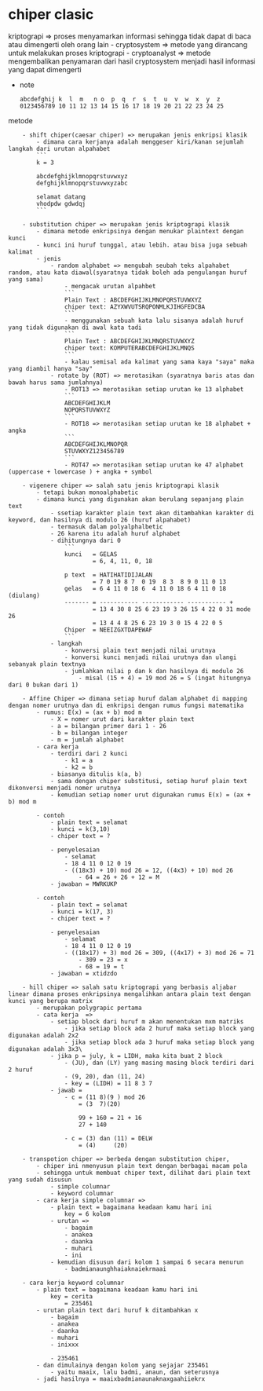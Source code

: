 # chiper clasic

kriptograpi => proses menyamarkan informasi sehingga tidak dapat di baca atau dimengerti oleh orang lain
    - cryptosystem => metode yang dirancang untuk melakukan proses kriptograpi
    - cryptoanalyst => metode mengembalikan penyamaran dari hasil cryptosystem menjadi hasil informasi yang dapat dimengerti

- note
  ```
  abcdefghij k  l  m   n o  p  q  r  s  t  u  v  w  x  y  z
  0123456789 10 11 12 13 14 15 16 17 18 19 20 21 22 23 24 25
  ```

metode
```
    - shift chiper(caesar chiper) => merupakan jenis enkripsi klasik
        - dimana cara kerjanya adalah menggeser kiri/kanan sejumlah langkah dari urutan alpahabet
        ```
        k = 3

        abcdefghijklmnopqrstuvwxyz
        defghijklmnopqrstuvwxyzabc

        selamat datang
        vhodpdw gdwdqj
        ```
    
    - substitution chiper => merupakan jenis kriptograpi klasik
        - dimana metode enkripsinya dengan menukar plaintext dengan kunci
        - kunci ini huruf tunggal, atau lebih. atau bisa juga sebuah kalimat
        - jenis
            - random alphabet => mengubah seubah teks alpahabet random, atau kata diawal(syaratnya tidak boleh ada pengulangan huruf yang sama)
                - mengacak urutan alpahbet
                ```
                Plain Text : ABCDEFGHIJKLMNOPQRSTUVWXYZ
                chiper text: AZYXWVUTSRQPONMLKJIHGFEDCBA
                ```
                - menggunakan sebuah kata lalu sisanya adalah huruf yang tidak digunakan di awal kata tadi
                ```
                Plain Text : ABCDEFGHIJKLMNQRSTUVWXYZ
                chiper text: KOMPUTERABCDEFGHIJKLMNQS
                ```
                - kalau semisal ada kalimat yang sama kaya "saya" maka yang diambil hanya "say"
            - rotate by (ROT) => merotasikan (syaratnya baris atas dan bawah harus sama jumlahnya)
                - ROT13 => merotasikan setiap urutan ke 13 alphabet
                ```
                ABCDEFGHIJKLM
                NOPQRSTUVWXYZ
                ```
                - ROT18 => merotasikan setiap urutan ke 18 alphabet + angka
                ```
                ABCDEFGHIJKLMNOPQR
                STUVWXYZ123456789
                ```
                - ROT47 => merotasikan setiap urutan ke 47 alphabet (uppercase + lowercase ) + angka + symbol

    - vigenere chiper => salah satu jenis kriptograpi klasik
        - tetapi bukan monoalphabetic
        - dimana kunci yang digunakan akan berulang sepanjang plain text
            - ssetiap karakter plain text akan ditambahkan karakter di keyword, dan hasilnya di modulo 26 (huruf alpahabet)
            - termasuk dalam polyalphalbetic
            - 26 karena itu adalah huruf alphabet
            - dihitungnya dari 0
                ```
                kunci   = GELAS
                        = 6, 4, 11, 0, 18

                p text  = HATIHATIDIJALAN
                        = 7 0 19 8 7  0 19  8 3  8 9 0 11 0 13
                gelas   = 6 4 11 0 18 6  4 11 0 18 6 4 11 0 18 (diulang)
                ------- = ----------- ------------ ----------- +
                        = 13 4 30 8 25 6 23 19 3 26 15 4 22 0 31 mode 26
                        = 13 4 4 8 25 6 23 19 3 0 15 4 22 0 5
                Chiper  = NEEIZGXTDAPEWAF
                ```
            - langkah
                - konversi plain text menjadi nilai urutnya
                - konversi kunci menjadi nilai urutnya dan ulangi sebanyak plain textnya
                - jumlahkan nilai p dan k dan hasilnya di modulo 26
                    - misal (15 + 4) = 19 mod 26 = S (ingat hitungnya dari 0 bukan dari 1)
        
    - Affine Chiper => dimana setiap huruf dalam alphabet di mapping dengan nomer urutnya dan di enkripsi dengan rumus fungsi matematika
        - rumus: E(x) = (ax + b) mod m
            - X = nomer urut dari karakter plain text
            - a = bilangan primer dari 1 - 26
            - b = bilangan integer
            - m = jumlah alphabet
        - cara kerja
            - terdiri dari 2 kunci
                - k1 = a
                - k2 = b
            - biasanya ditulis k(a, b)
            - sama dengan chiper substitusi, setiap huruf plain text dikonversi menjadi nomer urutnya
            - kemudian setiap nomer urut digunakan rumus E(x) = (ax + b) mod m

        - contoh
            - plain text = selamat
            - kunci = k(3,10)
            - chiper text = ?

            - penyelesaian
                - selamat
                - 18 4 11 0 12 0 19
                - ((18x3) + 10) mod 26 = 12, ((4x3) + 10) mod 26
                    - 64 = 26 + 26 + 12 = M
            - jawaban = MWRKUKP
        
        - contoh
            - plain text = selamat
            - kunci = k(17, 3)
            - chiper text = ?

            - penyelesaian
                - selamat
                - 18 4 11 0 12 0 19
                - ((18x17) + 3) mod 26 = 309, ((4x17) + 3) mod 26 = 71
                    - 309 = 23 = x
                    - 68 = 19 = t
            - jawaban = xtidzdo

    - hill chiper => salah satu kriptograpi yang berbasis aljabar linear dimana proses enkripsinya mengalihkan antara plain text dengan kunci yang berupa matrix
        - merupakan polygrapic pertama
        - cata kerja  =>
            - setiap block dari huruf m akan menentukan mxm matriks
                - jika setiap block ada 2 huruf maka setiap block yang digunakan adalah 2x2
                - jika setiap block ada 3 huruf maka setiap block yang digunakan adalah 3x3\
            - jika p = july, k = LIDH, maka kita buat 2 block
                - (JU), dan (LY) yang masing masing block terdiri dari 2 huruf
                - (9, 20), dan (11, 24)
                - key = (LIDH) = 11 8 3 7
            - jawab = 
                - c = (11 8)(9 ) mod 26
                    = (3  7)(20) 

                    99 + 160 = 21 + 16
                    27 + 140

                - c = (3) dan (11) = DELW
                    = (4)     (20)
    
    - transpotion chiper => berbeda dengan substitution chiper, 
        - chiper ini nmenyusun plain text dengan berbagai macam pola
        - sehingga untuk membuat chiper text, dilihat dari plain text yang sudah disusun
            - simple columnar
            - keyword columnar
        - cara kerja simple columnar => 
            - plain text = bagaimana keadaan kamu hari ini
                key = 6 kolom
            - urutan => 
                - bagaim
                - anakea
                - daanka
                - muhari
                - ini
            - kemudian disusun dari kolom 1 sampai 6 secara menurun
                - badmianaunghhaiaknaiekrmaai
        
    - cara kerja keyword columnar
        - plain text = bagaimana keadaan kamu hari ini
            key = cerita
                = 235461
        - urutan plain text dari huruf k ditambahkan x
            - bagaim
            - anakea
            - daanka
            - muhari
            - inixxx

            - 235461
        - dan dimulainya dengan kolom yang sejajar 235461
            - yaitu maaix, lalu badmi, anaun, dan seterusnya
        - jadi hasilnya = maaixbadmianaunaknaxgaahiiekrx
```